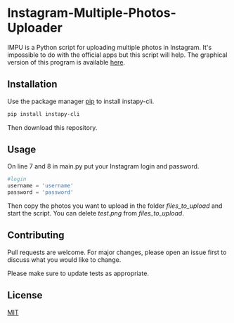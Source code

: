 # Instagram-Multiple-Photos-Uploader

IMPU is a Python script for uploading multiple photos in Instagram.
It's impossible to do with the official apps but this script will help.
The graphical version of this program is available [here](https://github.com/JMax45/Instagram-Multiple-Photos-Uploader).

## Installation

Use the package manager [pip](https://pip.pypa.io/en/stable/) to install instapy-cli.

```bash
pip install instapy-cli
```
Then download this repository.
## Usage
On line 7 and 8 in main.py put your Instagram login and password.
```python
#login
username = 'username'
password = 'password'
```
Then copy the photos you want to upload in the folder *files_to_upload* and start the script.
You can delete *test.png* from *files_to_upload*.
## Contributing
Pull requests are welcome. For major changes, please open an issue first to discuss what you would like to change.

Please make sure to update tests as appropriate.

## License
[MIT](https://choosealicense.com/licenses/mit/)
